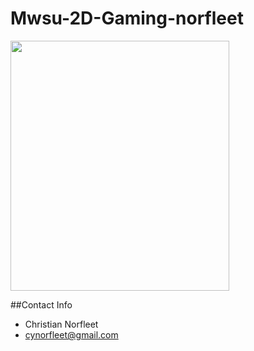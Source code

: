 # Mwsu-2D-Gaming-norfleet

<img src="https://scontent-sea1-1.xx.fbcdn.net/t31.0-8/1655423_10152330810572673_1775056118_o.jpg" width="350" height="400" />

##Contact Info
- Christian Norfleet
- cynorfleet@gmail.com
